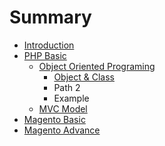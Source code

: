 # Summary

* [Introduction](README.md)
* [PHP Basic](php-basic.md)
    * [Object Oriented Programing](object-oriented-programing.md)
        * [Object & Class](path-1.md)
        * Path 2
        * Example
    * [MVC Model](mvc-model.md)
* [Magento Basic](magento-basic.md)
* [Magento Advance](magento-advance.md)

